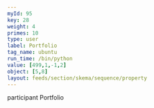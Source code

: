 ```yaml
---
myId: 95
key: 28
weight: 4
primes: 10
type: user
label: Portfolio
tag_name: ubuntu
run_time: /bin/python
value: [499,1,-1,2]
object: [5,8]
layout: feeds/section/skema/sequence/property
---
```

participant Portfolio
